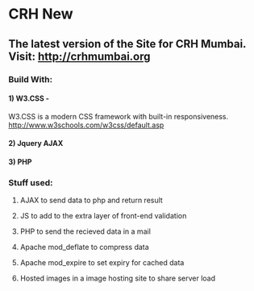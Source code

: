 # CRH New 
## The latest version of the Site for CRH Mumbai. Visit: http://crhmumbai.org  

### Build With:
      
####  1) W3.CSS -
  W3.CSS is a modern CSS framework with built-in responsiveness.
  http://www.w3schools.com/w3css/default.asp

####  2) Jquery AJAX
####  3) PHP
      
### Stuff used:
      
  1) AJAX to send data to php and return result

  2) JS to add to the extra layer of front-end validation

  3) PHP to send the recieved data in a mail

  4) Apache mod_deflate to compress data

  5) Apache mod_expire to set expiry for cached data

  6) Hosted images in a image hosting site to share server load
      
                   
                  
